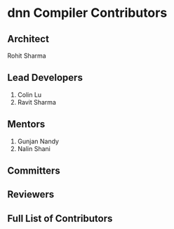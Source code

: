 # dnn Compiler Contributors 

## Architect
Rohit Sharma

## Lead Developers
1. Colin Lu
1. Ravit Sharma

## Mentors
1. Gunjan Nandy
1. Nalin Shani

## Committers

## Reviewers

## Full List of Contributors
